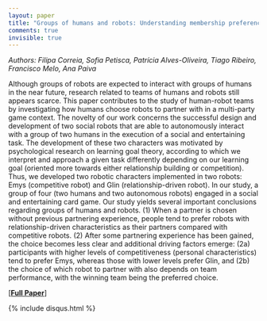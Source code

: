 ```yaml
---
layout: paper
title: "Groups of humans and robots: Understanding membership preferences and team formation"
comments: true
invisible: true
---
```


<p class="text-left"><i>Authors: Filipa Correia, Sofia Petisca, Patr&#237;cia Alves-Oliveira, Tiago Ribeiro, Francisco Melo, Ana Paiva</i></p>

Although groups of robots are expected to interact with groups of humans in the near future, research related to teams of humans and robots still appears scarce. This paper contributes to the study of human-robot teams by investigating how humans choose robots to partner with in a multi-party game context. The novelty of our work concerns the successful design and development of two social robots that are able to autonomously interact with a group of two humans in the execution of a social and entertaining task. The development of these two characters was motivated by psychological research on learning goal theory, according to which we interpret and approach a given task differently depending on our learning goal (oriented more towards either relationship building or competition). Thus, we developed two robotic characters implemented in two robots: Emys (competitive robot) and Glin (relationship-driven robot). In our study, a group of four (two humans and two autonomous robots) engaged in a social and entertaining card game. Our study yields several important conclusions regarding groups of humans and robots. (1) When a partner is chosen without previous partnering experience, people tend to prefer robots with relationship-driven characteristics as their partners compared with competitive robots. (2) After some partnering experience has been gained, the choice becomes less clear and additional driving factors emerge: (2a) participants with higher levels of competitiveness (personal characteristics) tend to prefer Emys, whereas those with lower levels prefer Glin, and (2b) the choice of which robot to partner with also depends on team performance, with the winning team being the preferred choice.

[<b><a href="https://storage.googleapis.com/rss2017-papers/37.pdf">Full Paper</a></b>]

{% include disqus.html %}